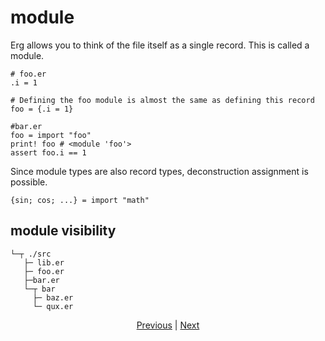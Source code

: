 # module

Erg allows you to think of the file itself as a single record. This is called a module.

```erg: foo.er
# foo.er
.i = 1
```

``` erg
# Defining the foo module is almost the same as defining this record
foo = {.i = 1}
```

```erg: bar.er
#bar.er
foo = import "foo"
print! foo # <module 'foo'>
assert foo.i == 1
```

Since module types are also record types, deconstruction assignment is possible.

``` erg
{sin; cos; ...} = import "math"
```

## module visibility

```console
└─┬ ./src
   ├─ lib.er
   ├─ foo.er
   ├─bar.er
   └─┬ bar
     ├─ baz.er
     └─ qux.er
```

<p align='center'>
     <a href='./23_closure.md'>Previous</a> | <a href='./25_object_system.md'>Next</a>
</p>
